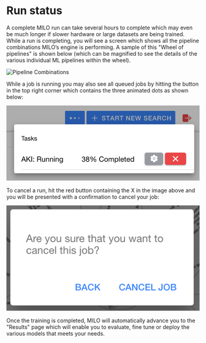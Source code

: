 # Run status

A complete MILO run can take several hours to complete which may even be much longer if  slower hardware or large datasets are being trained. While a run is completing, you will see a screen which shows all the pipeline combinations MILO’s engine is performing. A sample of this "Wheel of pipelines" is shown below (which can be magnified to see the details of the various individual ML pipelines within the wheel).

![Pipeline Combinations](./images/running.gif)

While a job is running you may also see all queued jobs by hitting the button in the top right corner which contains the three animated dots as shown below:

![Running List](./images/running.png)

To cancel a run, hit the red button containing the X in the image above and you will be presented with a confirmation to cancel your job:

![Cancel Run](./images/cancel-run.png)

Once the training is completed, MILO will automatically advance you to the "Results" page which will enable you to evaluate, fine tune or deploy the various models that meets your needs.

